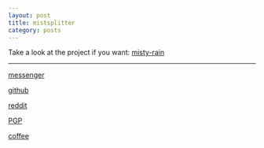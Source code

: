 ```yaml
---
layout: post
title: mistsplitter
category: posts
---
```


<!-- Import the component -->
<script type="module" src="https://unpkg.com/@google/model-viewer/dist/model-viewer.min.js"></script>

<!-- Use it like any other HTML element -->
<model-viewer alt="Mistsplitter. It is said that it can call upon the power of lightning itself to slice through the mountain mist and night fog." src="images/Mistsplitter.glb" ar ar-modes="webxr scene-viewer quick-look" poster="images/sword1.jpg" seamless-poster shadow-intensity="1" camera-controls></model-viewer>

Take a look at the project if you want:
[misty-rain][misty-rain]

---

[messenger][facebook]

[github][dqd]

[reddit][reddit]

[PGP][PGP]

[coffee][coffee]

[facebook]: https://www.m.me/dqdang1
[dqd]: https://github.com/dqdang
[reddit]: https://www.reddit.com/user/outsidefarmland
[PGP]: https://raw.githubusercontent.com/dqdang/dqdang.github.io/master/derek-dang.asc
[coffee]: https://www.buymeacoffee.com/dqdang
[misty-rain]: https://github.com/dqdang/misty-rain

